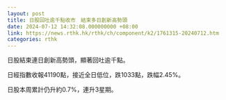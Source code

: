 ```yaml
---
layout: post
title: 日股回吐逾千點收市　結束多日創新高勢頭
date: 2024-07-12 14:32:08.000000000 +08:00
link: https://news.rthk.hk/rthk/ch/component/k2/1761315-20240712.htm
categories: rthk
---
```


日股結束連日創新高勢頭，顯著回吐逾千點。

日經指數收報41190點，接近全日低位，跌1033點，跌幅2.45%。

日股本周累計仍升約0.7%，連升3星期。
